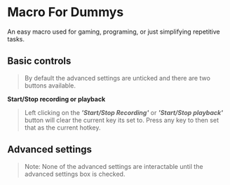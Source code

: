 # Macro For Dummys

An easy macro used for gaming, programing, or just simplifying repetitive tasks.


## Basic controls
>By default the advanced settings are unticked and there are two buttons available.

**Start/Stop recording or playback**
>Left clicking on the **_'Start/Stop Recording'_** or **_'Start/Stop playback'_** button will clear the current key its set to. Press any key to then set that as the current hotkey.


## Advanced settings
>Note: None of the advanced settings are interactable until the advanced settings box is checked.

